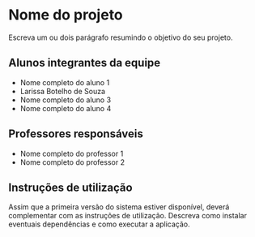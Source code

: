 # Nome do projeto

Escreva um ou dois  parágrafo resumindo o objetivo do seu projeto.

## Alunos integrantes da equipe

* Nome completo do aluno 1
* Larissa Botelho de Souza
* Nome completo do aluno 3
* Nome completo do aluno 4

## Professores responsáveis

* Nome completo do professor 1
* Nome completo do professor 2

## Instruções de utilização

Assim que a primeira versão do sistema estiver disponível, deverá complementar com as instruções de utilização. Descreva como instalar eventuais dependências e como executar a aplicação.
